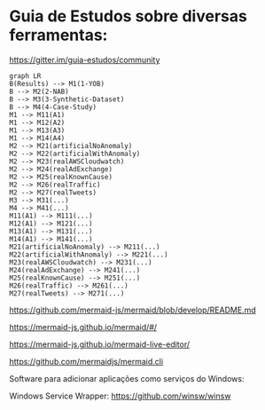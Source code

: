 # Guia de Estudos sobre diversas ferramentas: 

https://gitter.im/guia-estudos/community



```mermaid
graph LR
B(Results) --> M1(1-YOB)
B --> M2(2-NAB)
B --> M3(3-Synthetic-Dataset)
B --> M4(4-Case-Study)
M1 --> M11(A1)
M1 --> M12(A2)
M1 --> M13(A3)
M1 --> M14(A4)
M2 --> M21(artificialNoAnomaly)
M2 --> M22(artificialWithAnomaly)
M2 --> M23(realAWSCloudwatch)
M2 --> M24(realAdExchange)
M2 --> M25(realKnownCause)
M2 --> M26(realTraffic)
M2 --> M27(realTweets)
M3 --> M31(...)
M4 --> M41(...)
M11(A1) --> M111(...)
M12(A1) --> M121(...)
M13(A1) --> M131(...)
M14(A1) --> M141(...)
M21(artificialNoAnomaly) --> M211(...)
M22(artificialWithAnomaly) --> M221(...)
M23(realAWSCloudwatch) --> M231(...)
M24(realAdExchange) --> M241(...)
M25(realKnownCause) --> M251(...)
M26(realTraffic) --> M261(...)
M27(realTweets) --> M271(...)
```


https://github.com/mermaid-js/mermaid/blob/develop/README.md

https://mermaid-js.github.io/mermaid/#/

https://mermaid-js.github.io/mermaid-live-editor/

https://github.com/mermaidjs/mermaid.cli


Software para adicionar aplicações como serviços do Windows:

Windows Service Wrapper: https://github.com/winsw/winsw
